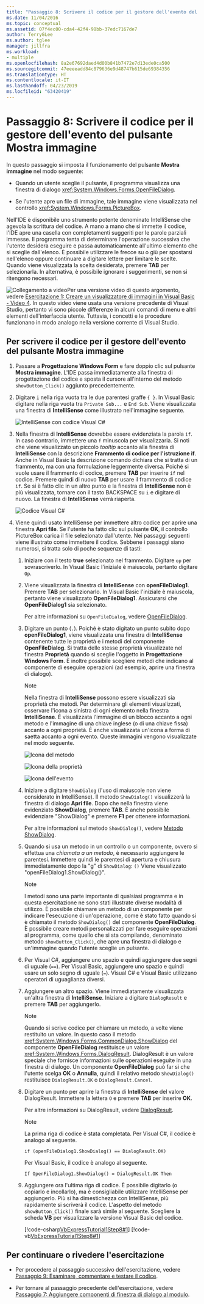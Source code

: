 ```yaml
---
title: "Passaggio 8: Scrivere il codice per il gestore dell'evento del pulsante Mostra immagine"
ms.date: 11/04/2016
ms.topic: conceptual
ms.assetid: 07f4ec00-cda4-42f4-98bb-37edc7167de7
author: TerryGLee
ms.author: tglee
manager: jillfra
ms.workload:
- multiple
ms.openlocfilehash: 8a2e67692daed4d00b841b7472e7d13ede0ca500
ms.sourcegitcommit: 47eeeeadd84c879636e9d48747b615de69384356
ms.translationtype: HT
ms.contentlocale: it-IT
ms.lasthandoff: 04/23/2019
ms.locfileid: "63420419"
---
```

# <a name="step-8-write-code-for-the-show-a-picture-button-event-handler"></a>Passaggio 8: Scrivere il codice per il gestore dell'evento del pulsante Mostra immagine

In questo passaggio si imposta il funzionamento del pulsante **Mostra immagine** nel modo seguente:

- Quando un utente sceglie il pulsante, il programma visualizza una finestra di dialogo <xref:System.Windows.Forms.OpenFileDialog>.

- Se l'utente apre un file di immagine, tale immagine viene visualizzata nel controllo <xref:System.Windows.Forms.PictureBox>.

Nell'IDE è disponibile uno strumento potente denominato IntelliSense che agevola la scrittura del codice. A mano a mano che si immette il codice, l'IDE apre una casella con completamenti suggeriti per le parole parziali immesse. Il programma tenta di determinare l'operazione successiva che l'utente desidera eseguire e passa automaticamente all'ultimo elemento che si sceglie dall'elenco. È possibile utilizzare le frecce su o giù per spostarsi nell'elenco oppure continuare a digitare lettere per limitare le scelte. Quando viene visualizzata la scelta desiderata, premere **TAB** per selezionarla. In alternativa, è possibile ignorare i suggerimenti, se non si ritengono necessari.

![Collegamento a video](../data-tools/media/playvideo.gif)Per una versione video di questo argomento, vedere [Esercitazione 1: Creare un visualizzatore di immagini in Visual Basic - Video 4](https://msdn.microsoft.com/vstudio/gg315355.aspx). In questo video viene usata una versione precedente di Visual Studio, pertanto vi sono piccole differenze in alcuni comandi di menu e altri elementi dell'interfaccia utente. Tuttavia, i concetti e le procedure funzionano in modo analogo nella versione corrente di Visual Studio.

## <a name="to-write-code-for-the-show-a-picture-button-event-handler"></a>Per scrivere il codice per il gestore dell'evento del pulsante Mostra immagine

1. Passare a **Progettazione Windows Form** e fare doppio clic sul pulsante **Mostra immagine**. L'IDE passa immediatamente alla finestra di progettazione del codice e sposta il cursore all'interno del metodo `showButton_Click()` aggiunto precedentemente.

2. Digitare `i` nella riga vuota tra le due parentesi graffe `{ }`. In Visual Basic digitare nella riga vuota tra `Private Sub...` e `End Sub`. Viene visualizzata una finestra di **IntelliSense** come illustrato nell'immagine seguente.

     ![IntelliSense con codice Visual C&#35;](../ide/media/express_ifintellisense.png)

3. Nella finestra di **IntelliSense** dovrebbe essere evidenziata la parola `if`. In caso contrario, immettere una `f` minuscola per visualizzarla. Si noti che viene visualizzato un piccolo *tooltip* accanto alla finestra di **IntelliSense** con la descrizione **Frammento di codice per l'istruzione if**. Anche in Visual Basic la descrizione comando dichiara che si tratta di un frammento, ma con una formulazione leggermente diversa. Poiché si vuole usare il frammento di codice, premere **TAB** per inserire `if` nel codice. Premere quindi di nuovo **TAB** per usare il frammento di codice `if`. Se si è fatto clic in un altro punto e la finestra di **IntelliSense** non è più visualizzata, tornare con il tasto BACKSPACE su `i` e digitare di nuovo. La finestra di **IntelliSense** verrà riaperta.

     ![Codice Visual C&#35;](../ide/media/express_highlighttrue.png)

4. Viene quindi usato IntelliSense per immettere altro codice per aprire una finestra **Apri file**. Se l'utente ha fatto clic sul pulsante **OK**, il controllo PictureBox carica il file selezionato dall'utente. Nei passaggi seguenti viene illustrato come immettere il codice. Sebbene i passaggi siano numerosi, si tratta solo di poche sequenze di tasti:

    1. Iniziare con il testo **true** selezionato nel frammento. Digitare `op` per sovrascriverlo. In Visual Basic l'iniziale è maiuscola, pertanto digitare `Op`.

    2. Viene visualizzata la finestra di **IntelliSense** con **openFileDialog1**. Premere **TAB** per selezionarlo. In Visual Basic l'iniziale è maiuscola, pertanto viene visualizzato **OpenFileDialog1**. Assicurarsi che **OpenFileDialog1** sia selezionato.

         Per altre informazioni su `OpenFileDialog`, vedere [OpenFileDialog](<xref:System.Windows.Forms.OpenFileDialog>).

    3. Digitare un punto (`.`). Poiché è stato digitato un punto subito dopo **openFileDialog1**, viene visualizzata una finestra di **IntelliSense** contenente tutte le proprietà e i metodi del componente **OpenFileDialog**. Si tratta delle stesse proprietà visualizzate nel finestra **Proprietà** quando si sceglie l'oggetto in **Progettazione Windows Form**. È inoltre possibile scegliere metodi che indicano al componente di eseguire operazioni (ad esempio, aprire una finestra di dialogo).

        > [!NOTE]
        > Nella finestra di **IntelliSense** possono essere visualizzati sia proprietà che metodi. Per determinare gli elementi visualizzati, osservare l'icona a sinistra di ogni elemento nella finestra **IntelliSense**. È visualizzata l'immagine di un blocco accanto a ogni metodo e l'immagine di una chiave inglese (o di una chiave fissa) accanto a ogni proprietà. È anche visualizzata un'icona a forma di saetta accanto a ogni evento. Queste immagini vengono visualizzate nel modo seguente.

         ![Icona del metodo](../ide/media/express_iconmethod.png)

         ![Icona della proprietà](../ide/media/express_iconproperty.png)

         ![Icona dell'evento](../ide/media/express_iconevent.png)

    4. Iniziare a digitare `ShowDialog` (l'uso di maiuscole non viene considerato in IntelliSense). Il metodo `ShowDialog()` visualizzerà la finestra di dialogo **Apri file**. Dopo che nella finestra viene evidenziato **ShowDialog**, premere **TAB**. È anche possibile evidenziare "ShowDialog" e premere **F1** per ottenere informazioni.

         Per altre informazioni sul metodo `ShowDialog()`, vedere [Metodo ShowDialog](<xref:System.Windows.Forms.Form.ShowDialog%2A>).

    5. Quando si usa un metodo in un controllo o un componente, ovvero si effettua una *chiamata a un metodo*, è necessario aggiungere le parentesi. Immettere quindi le parentesi di apertura e chiusura immediatamente dopo la "g" di `ShowDialog`: `()` Viene visualizzato "openFileDialog1.ShowDialog()".

        > [!NOTE]
        > I metodi sono una parte importante di qualsiasi programma e in questa esercitazione ne sono stati illustrate diverse modalità di utilizzo. È possibile chiamare un metodo di un componente per indicare l'esecuzione di un'operazione, come è stato fatto quando si è chiamato il metodo `ShowDialog()` del componente **OpenFileDialog**. È possibile creare metodi personalizzati per fare eseguire operazioni al programma, come quello che si sta compilando, denominato metodo `showButton_Click()`, che apre una finestra di dialogo e un'immagine quando l'utente sceglie un pulsante.

    6. Per Visual C#, aggiungere uno spazio e quindi aggiungere due segni di uguale (`==`). Per Visual Basic, aggiungere uno spazio e quindi usare un solo segno di uguale (`=`). Visual C# e Visual Basic utilizzano operatori di uguaglianza diversi.

    7. Aggiungere un altro spazio. Viene immediatamente visualizzata un'altra finestra di **IntelliSense**. Iniziare a digitare `DialogResult` e premere **TAB** per aggiungerlo.

        > [!NOTE]
        > Quando si scrive codice per chiamare un metodo, a volte viene restituito un valore. In questo caso il metodo <xref:System.Windows.Forms.CommonDialog.ShowDialog> del componente **OpenFileDialog** restituisce un valore <xref:System.Windows.Forms.DialogResult>. DialogResult è un valore speciale che fornisce informazioni sulle operazioni eseguite in una finestra di dialogo. Un componente **OpenFileDialog** può far sì che l'utente scelga **OK** o **Annulla**, quindi il relativo metodo `ShowDialog()` restituisce `DialogResult.OK` o `DialogResult.Cancel`.

    8. Digitare un punto per aprire la finestra di **IntelliSense** del valore DialogResult. Immettere la lettera `O` e premere **TAB** per inserire **OK**.

         Per altre informazioni su DialogResult, vedere [DialogResult](<xref:System.Windows.Forms.DialogResult>).

        > [!NOTE]
        > La prima riga di codice è stata completata. Per Visual C#, il codice è analogo al seguente.
        >
        >  `if (openFileDialog1.ShowDialog() == DialogResult.OK)`
        >
        >  Per Visual Basic, il codice è analogo al seguente.
        >
        >  `If OpenFileDialog1.ShowDialog() = DialogResult.OK Then`

    9. Aggiungere ora l'ultima riga di codice. È possibile digitarlo (o copiarlo e incollarlo), ma è consigliabile utilizzare IntelliSense per aggiungerlo. Più si ha dimestichezza con IntelliSense, più rapidamente si scriverà il codice. L'aspetto del metodo `showButton_Click()` finale sarà simile al seguente. Scegliere la scheda **VB** per visualizzare la versione Visual Basic del codice.

         [!code-csharp[VbExpressTutorial1Step8#1](../ide/codesnippet/CSharp/step-8-write-code-for-the-show-a-picture-button-event-handler_1.cs)]
         [!code-vb[VbExpressTutorial1Step8#1](../ide/codesnippet/VisualBasic/step-8-write-code-for-the-show-a-picture-button-event-handler_1.vb)]

## <a name="to-continue-or-review"></a>Per continuare o rivedere l'esercitazione

- Per procedere al passaggio successivo dell'esercitazione, vedere [Passaggio 9: Esaminare, commentare e testare il codice](../ide/step-9-review-comment-and-test-your-code.md).

- Per tornare al passaggio precedente dell'esercitazione, vedere [Passaggio 7: Aggiungere componenti di finestra di dialogo al modulo](../ide/step-7-add-dialog-components-to-your-form.md).
